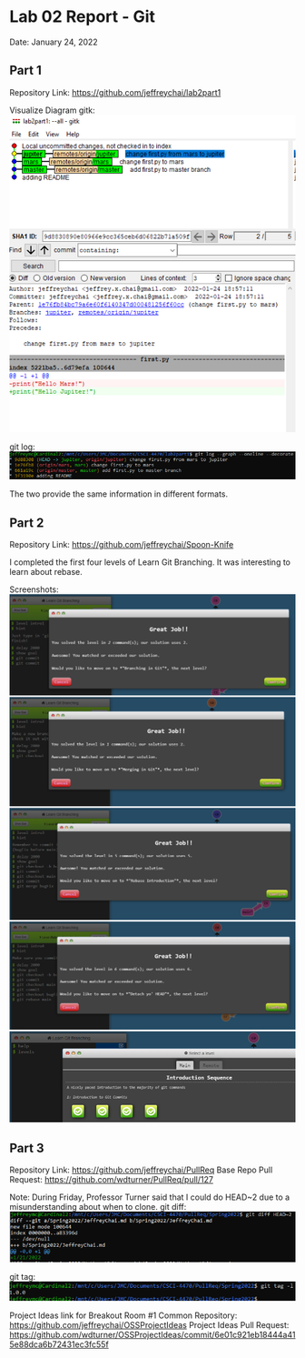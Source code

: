 # Lab 02 Report - Git
Date: January 24, 2022

## Part 1

Repository Link: https://github.com/jeffreychai/lab2part1

Visualize Diagram
gitk:
![gitk](images/part1-gitk.PNG)

git log:
![git_log](images/part1-gitlog.PNG)

The two provide the same information in different formats.

## Part 2

Repository Link: https://github.com/jeffreychai/Spoon-Knife

I completed the first four levels of Learn Git Branching.
It was interesting to learn about rebase.

Screenshots:
![git_branching](images/part2-1.PNG)
![git_branching](images/part2-2.PNG)
![git_branching](images/part2-3.PNG)
![git_branching](images/part2-4.PNG)
![git_branching](images/part2-git-branching.PNG)

## Part 3

Repository Link: https://github.com/jeffreychai/PullReq
Base Repo Pull Request: https://github.com/wdturner/PullReq/pull/127

Note: During Friday, Professor Turner said that I could do HEAD~2 due to a misunderstanding about when to clone.
git diff:
![diff](images/part3-diff.PNG)

git tag:
![tag](images/part3-tag.PNG)

Project Ideas link for Breakout Room #1 Common Repository: https://github.com/jeffreychai/OSSProjectIdeas
Project Ideas Pull Request: https://github.com/wdturner/OSSProjectIdeas/commit/6e01c921eb18444a415e88dca6b72431ec3fc55f
